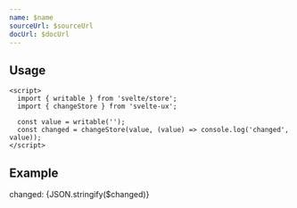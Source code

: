 ```yaml
---
name: $name
sourceUrl: $sourceUrl
docUrl: $docUrl
---
```


<script lang="ts">
  import { writable } from 'svelte/store';

	import Button from '$lib/components/Button.svelte';
	import Preview from '$lib/components/Preview.svelte';
	import TextField from '$lib/components/TextField.svelte';

	import changeStore from '$lib/stores/changeStore';

  const value = writable('');
  const changed = changeStore(value, (value) => console.log('changed', value));
</script>

## Usage

```svelte
<script>
  import { writable } from 'svelte/store';
  import { changeStore } from 'svelte-ux';

  const value = writable('');
  const changed = changeStore(value, (value) => console.log('changed', value));
</script>
```

## Example

<Preview>
  <TextField bind:value={$value} />
  <div>changed: {JSON.stringify($changed)}</div>
</Preview>
